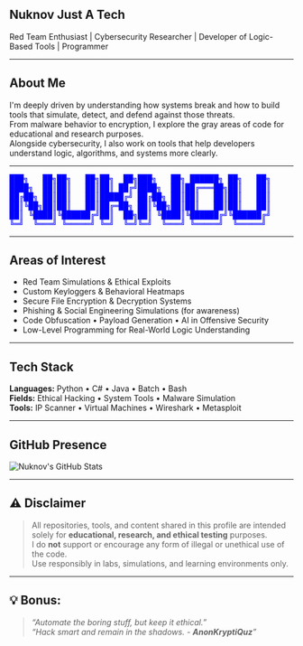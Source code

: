 ## Nuknov Just A Tech
Red Team Enthusiast |  Cybersecurity Researcher |  Developer of Logic-Based Tools |  Programmer

---

##  About Me

I'm deeply driven by understanding how systems break and how to build tools that simulate, detect, and defend against those threats.  
From malware behavior to encryption, I explore the gray areas of code for educational and research purposes.  
Alongside cybersecurity, I also work on tools that help developers understand logic, algorithms, and systems more clearly.

---

<pre style="color:blue;">
███╗   ██╗██╗   ██╗██╗  ██╗███╗   ██╗ ██████╗ ██╗   ██╗
████╗  ██║██║   ██║██║ ██╔╝████╗  ██║██╔═══██╗██║   ██║
██╔██╗ ██║██║   ██║█████╔╝ ██╔██╗ ██║██║   ██║██║   ██║
██║╚██╗██║██║   ██║██╔═██╗ ██║╚██╗██║██║   ██║██║   ██║
██║ ╚████║╚██████╔╝██║  ██╗██║ ╚████║╚██████╔╝╚██████╔╝
╚═╝  ╚═══╝ ╚═════╝ ╚═╝  ╚═╝╚═╝  ╚═══╝ ╚═════╝  ╚═════╝
</pre>

--- 

##  Areas of Interest

- Red Team Simulations & Ethical Exploits  
- Custom Keyloggers & Behavioral Heatmaps  
- Secure File Encryption & Decryption Systems  
- Phishing & Social Engineering Simulations (for awareness)  
- Code Obfuscation • Payload Generation • AI in Offensive Security  
- Low-Level Programming for Real-World Logic Understanding  

---

##  Tech Stack

**Languages:** Python • C# • Java • Batch • Bash  
**Fields:** Ethical Hacking • System Tools • Malware Simulation  
**Tools:** IP Scanner • Virtual Machines • Wireshark • Metasploit

---

##  GitHub Presence

![Nuknov's GitHub Stats](https://github-readme-stats.vercel.app/api?username=Nuknov&show_icons=true&theme=radical)   

---

## ⚠️ Disclaimer

> All repositories, tools, and content shared in this profile are intended solely for **educational, research, and ethical testing** purposes.  
> I do **not** support or encourage any form of illegal or unethical use of the code.  
> Use responsibly in labs, simulations, and learning environments only.

---

## 💡 Bonus:
>*“Automate the boring stuff, but keep it ethical.”*  
>*“Hack smart and remain in the shadows. - **AnonKryptiQuz**”*  
